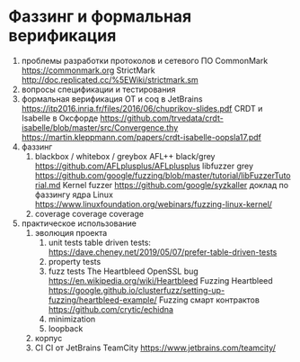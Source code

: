 #   Фаззинг и формальная верификация

 1. проблемы разработки протоколов и сетевого ПО
    CommonMark https://commonmark.org
    StrictMark http://doc.replicated.cc/%5EWiki/strictmark.sm
 2. вопросы спецификации и тестирования
 3. формальная верификация
    OT и coq в JetBrains https://itp2016.inria.fr/files/2016/06/chuprikov-slides.pdf
    CRDT и Isabelle в Оксфорде https://github.com/trvedata/crdt-isabelle/blob/master/src/Convergence.thy https://martin.kleppmann.com/papers/crdt-isabelle-oopsla17.pdf
 4. фаззинг
     1. blackbox / whitebox / greybox
        AFL++ black/grey https://github.com/AFLplusplus/AFLplusplus
        libfuzzer grey https://github.com/google/fuzzing/blob/master/tutorial/libFuzzerTutorial.md
        Kernel fuzzer https://github.com/google/syzkaller
        доклад по фаззингу ядра Linux https://www.linuxfoundation.org/webinars/fuzzing-linux-kernel/
     2. coverage coverage coverage
 5. практическое использование
     1. эволюция проекта
         1. unit tests
            table driven tests: https://dave.cheney.net/2019/05/07/prefer-table-driven-tests
         2. property tests
         3. fuzz tests
            The Heartbleed OpenSSL bug https://en.wikipedia.org/wiki/Heartbleed
            Fuzzing Heartbleed https://google.github.io/clusterfuzz/setting-up-fuzzing/heartbleed-example/
            Fuzzing смарт контрактов https://github.com/crytic/echidna
         4. minimization
         5. loopback
     2. корпус
     3. CI
        CI от JetBrains TeamCity https://www.jetbrains.com/teamcity/

